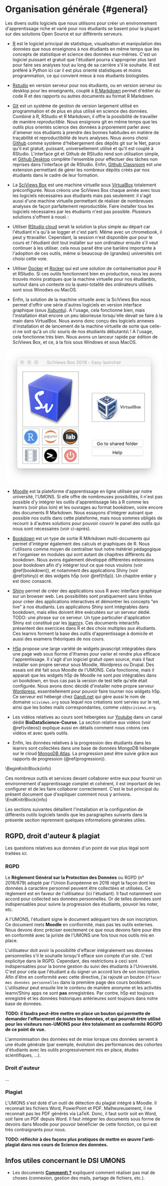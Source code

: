 # Organisation générale {#general}



Les divers outils logiciels que nous utilisons pour créer un environnement d'apprentissage riche et varié pour nos étudiants se basent pour la plupart sur des solutions Open Source et sur différents serveurs.

- [R](https://www.r-project.org) est le logiciel principal de statistique, visualisation et manipulation des données que nous enseignons à nos étudiants en même temps que les concepts de statistique et science des données eux-mêmes. C'est un logiciel puissant et gratuit que l'étudiant pourra s'approprier plus tard pour faire ses analyses tout au long de sa carrière s'il le souhaite. R est préféré à Python ici car il est plus orienté statistiques et moins programmation, ce qui convient mieux à nos étudiants biologistes.

- [Rstudio](https://rstudio.com/products/rstudio/) en version serveur pour nos étudiants, ou en version serveur ou desktop pour les enseignants, couplé à [R Markdown](https://rmarkdown.rstudio.com) permet d'éditer du code R et des rapports ou autres documents au format R Markdown.

- [Git](https://git-scm.com) est un système de gestion de version largement utilisé en programmation et de plus en plus utilisé en science des données. Combiné à R, RStudio et R Markdown, il offre la possibilité de travailler de manière *reproductible*. Nous ensignons git en même temps que les outils plus orientés science des données à prporement parler avec d'amener nos étudiants à prendre des bonnes habitudes en matière de traçabilité et reproductibilité de leurs analyses. Nous avons choisi [Github](https://github.com) comme système d'hébergement des dépôts git sur le Net, parce qu'il est gratuit, puissant, universellement utilisé et qu'il est couplé à RStudio. L'interface git et Github de RStudio rend son utilisation simple, et [Github Desktop](https://desktop.github.com) complète l'ensemble pour effectuer des tâches non reprises dans l'interface git de RStudio. Enfin, [Github Classroom](https://classroom.github.com/classrooms) est une extension permettant de gérer les nombreux dépôts créés par nos étudiants dans le cadre de leur formation.

- La [SciViews Box](https://www.sciviews.org/software/svbox/) est une machine virtuelle sous [VirtualBox](https://www.virtualbox.org) totalement préconfigurée. Nous créons une SciViews Box chaque année avec tous les logiciels nécessaires aux étudiants mais pas seulement: il s'agit aussi d'une machine virtuelle permettant de réaliser de nombreuses analyses de façon parfaitement reproductible. Faire installer tous les logiciels nécessaires par les étudiants n'est pas possible. Plusieurs solutions s'offrent à nous\ :

- Utiliser [RStudio cloud](https://rstudio.cloud) serait la solution la plus simple au départ car l'étudiant n'a qu'à se logger et c'est parti. Même avec un chromebook, il peut y ttravailler. Cependant, la session n'est disponible *que* pour le cours et l'étudiant doit tout installer sur son ordinateur ensuite s'il veut continuer à les utiliser. cela nous parait être une bariière importante à l'adoption de ces outils, même si beaucoup de (grandes) universités ont choisi cette voie.

- Utiliser [Docker](https://www.docker.com) et [Rocker](https://github.com/rocker-org/rocker) qui est une solution de containerisation pour R et RStudio. Si ces outils fonctionnent bien en production, nous les avons trouvés moins pratiques que la machine virtuelle pour nos étudianbts, surtout dans un contexte où la quesi-totalité des ordinateurs utilisés sont sous Winodws ou MacOS.

- Enfin, la solution de la machine virtuelle avec la SciViews Box nous permet d'offrir une série d'autres logiciels en version interface graphique (sous [Xubuntu](https://xubuntu.org)). A l'usage, cela fonctionne bien, mais l'installation était encore un peu laborieuse lorsqu'elle devait se faire à la main dans VirtualBox. Nous avons donc conçu des logiciels annexes d'installation et de lancement de la machine virtuelle de sorte que celle-ci ne soit qu'à un clic souris de nos étudiants débutants\ ! A l'usage, cela fonctionne très bien. Nous avons un lanceur rapide par édition de SciViews Box, et ce, à la fois sous Windows et sous MacOS.

![Lanceur rapide de la SciViews Box 2019](images/general/svbox-launcher.png)

- [Moodle](https://moodle.umons.ac.be) est la plateforme d'apprentissage en ligne utilisée par notre université, l'UMONS. Si elle offre de nombreuses possibilités, il n'est pas possible d'y intégrer les outils d'apprentissage liés à R comme les learnrs (voir plus loin) et les ouvrages au format bookdown, voire encore des documents R Markdown. Nous essayons d'intégrer autoant que possible nos outils dans cette plateforme, mais nous sommes obligés de recourir à d'autres solutions pour pouvoir couvrir le panel des outils qui nous sont nécessaires (voir ci-après).

- [Bookdown](https://bookdown.org) est un type de sortie R MArkdown multi-documents qui permet d'intégrer également des calculs et graphiques de R. Nous l'utilisons comme moyen de centraliser tout notre métériel pédagogique et l'organiser en modules qui sont autant de chapitres différents du bookdown. Nous avons également développé différentes extensions pour bookdown afin d'y intégrer tout ce que nous voulons (voir \@ref(bookdown)), et notamment des applications Shiny (voir \@ref(shiny)) et des widgets h5p (voir \@ref(h5p)). Un chapitre entier y est donc consacré.

- [Shiny](https://shiny.rstudio.com) permet de créer des applications sous R avec interface graphique sur un browser web. Les possibilités sont pratiquement sans limites pour créer des applications interactives et démontrer les concepts "en live" à nos étudiants. Les applications Shiny sont intégrables dans bookdown, mais elles doivent être exécutées sur un serveur dédié. TODO: une phrase sur ce serveur. Un type particulier d'application Shiny est constitué par les [learnr](https://rstudio.github.io/learnr/index.html)s. Ces documents interactifs présentent des exercices dans R et des choix multiples aux étudiants. Ces learnrs forment la base des outils d'apprentissage à domicile et aussi des examens théoriques de nos cours.

- [H5p](https://h5p.org) propose une large variété de widgets javascript intégrables dans une page web sous fiorme d'iframes pour varier et rendre plus efficace l'apprentissage. Il s'agit d'un logiciel gratuit open source, mais il faut installer son propre serveur sous Moodle, Wordpress ou Drupal. Des essais ont été fait sous Moodle de l'UMONS. Cela fonctionne, mais il apparait que les widgets h5p de Moodle ne sont *pas* intégrables dans un bookdown, en tous cas pas la version de test telle qu'elle était configurée. Nous avons donc décidé d'installer notre propre serveur [Wordpress](https://fr.wordpress.com), essentiellement pour pouvoir faire tourner nos widgets h5p. Ce serveur est hébergé chez [Gandi.net](https://www.gandi.net/fr) qui gère aussi le nom de domaine `sciviews.org` sous lequel nos créations sont servies sur le net, ainsi que les boites mails correspondantes, comme `sdd@sciviews.org`.

- Les vidéos relatives au cours sont hébergées sur [Youtube](https://www.youtube.com/channel/UCT5UQDG5bP9YtSgBpvoRdPg) dans un canal dédié **BioDataScience-Course**. La section relative aux vidéos (voir \@ref(videos)) explique aussi en détails comment nous créons ces vidéos et avec quels outils.

- Enfin, les données relatives à la progression des étudiants dans les learnrs sont collectées dans une base de données MongoDB hébergée sur le cloud [MongoDB Atlas](https://account.mongodb.com). La progression peut être suivie grâce aux rapports de progression (\@ref(progression)).

\BeginKnitrBlock{info}<div class="info">Ces nombreux outils et services devant collaborer entre eux pour fournir un environnement d'apprentissage complet et cohérent, il est important de les configurer et de les faire collaborer correctement. C'est le but principal du présent document que d'expliquer comment nous y arrivons.</div>\EndKnitrBlock{info}

Les sections suivantes détaillent l'installation et la configuration de différents outils logiciels tandis que les paragraphes suivants dans la présente section reprennent quelques informations générales utiles.

## RGPD, droit d'auteur & plagiat

Les questions relatives aux données d'un point de vue plus légal sont traitées ici.

### RGPD

Le **Règlement Général sur la Protection des Données** ou RGPD (n° 2016/679) adopté par l'Union Européenne en 2016 régit la façon dont les données à caractère personnel peuvent être collectées et utilisées. Ce règlement est en faveur de l'utilisateur (ici l'étudiant). Il faut notamment son accord pour collected ses données personnelles. Or de telles données sont indispensables pour suivre la progression des étudiants, pouvoir les noter, etc.

A l'UMONS, l'étudiant signe le document adéquant lors de son inscription. Ce document mets **Moodle** en confiormité, mais pas les outils externes. Nous devons donc préciser exectement ce que nous devons faire pour être en conformité avec la juriste de l'UMONS une fois tous nos outils mis en place.

L'utilisateur doit avoir la possibilité d'effacer intégralement ses données personnelles s'il le souhaite lorsqu'il efface son compte d'un site. C'est explicitye dans le RGPD. Cependant, des restrictions à ceci sont indispensables pour la bonne gestion du suivi des étudiants à l'Université. C'est pour cela que l'étudiant a du signer un accord lors de son inscription. Afin d'être en conformité avec cette directive, j'ai rajouté un bouton `Effacer mes données personnelles` dans la première page des cours bookdown. L'utilisateur peut ensuite lire le contenu de manière anonyme et les activités learnr/Shiny apps ne sont **pas** enregistrées. Par contre, h5p est toujours enregistré et les données historiques antérieures sont toujours dans notre base de données.

**TODO: il faudra peut-être mettre en place un bouton qui permette de demander l'effacement de _toutes_ les données, et qui pourrait êrtre utilisé pour les visiteurs non-UMONS pour être totalement en conformité RGOPD de ce point de vue.**

L'annonimisation des données est de mise lorsque ces données servent à une étude générale (par exemple, évolution des performances des cohortes d'étudiants avec les outils progressivement mis en place, études scientifiques, ...).

### Droit d'auteur

...

### Plagiat

L'UMONS s'est doté d'un outil de détection du plagiat intégré à Moodle. Il reconnait les fichiers Word, PowerPoint et PDF. Malheureusement, il ne reconnait pas les PDF générés via LaTeX. Donc, il faut sortir soit en Word, soit faire un PDF depuis Word. Il faut intégrer les documents sous forme de devoirs dans Moodle pour pouvoir bénéficier de cette fonction, ce qui est très contraignants pour nous.

**TODO: réfléchir à des façons plus pratiques de mettre en œuvre l'anti-plagiat dans nos cours de Science des données.**

## Infos utiles concernant le DSI UMONS

- Les documents **[Comment\ ?](https://alumniumonsac.sharepoint.com/sites/DirectiondesServicesInformatiques/Comment/Forms/AllItems.aspx)** expliquent comment réaliser pas mal de choses (connexion, gestion des mails, partage de fichiers, etc.).

